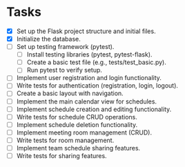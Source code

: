 # Tasks

- [x] Set up the Flask project structure and initial files.
- [x] Initialize the database.
- [ ] Set up testing framework (pytest).
    - [ ] Install testing libraries (pytest, pytest-flask).
    - [ ] Create a basic test file (e.g., tests/test_basic.py).
    - [ ] Run pytest to verify setup.
- [ ] Implement user registration and login functionality.
- [ ] Write tests for authentication (registration, login, logout).
- [ ] Create a basic layout with navigation.
- [ ] Implement the main calendar view for schedules.
- [ ] Implement schedule creation and editing functionality.
- [ ] Write tests for schedule CRUD operations.
- [ ] Implement schedule deletion functionality.
- [ ] Implement meeting room management (CRUD).
- [ ] Write tests for room management.
- [ ] Implement team schedule sharing features.
- [ ] Write tests for sharing features.